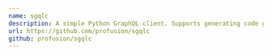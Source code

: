 ```yaml
---
name: sgqlc
description: A simple Python GraphQL client. Supports generating code generation for types defined in a GraphQL schema.
url: https://github.com/profusion/sgqlc
github: profusion/sgqlc
---
```

